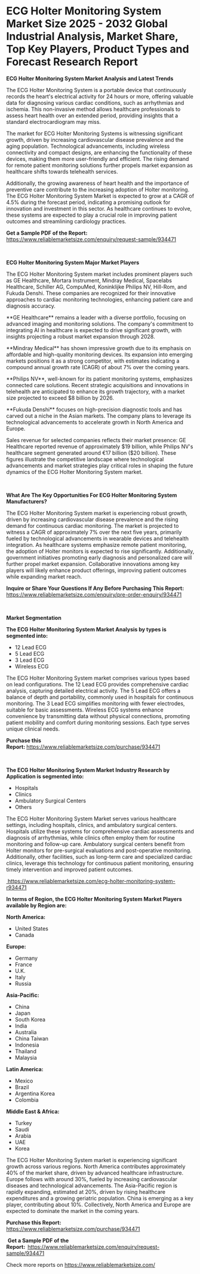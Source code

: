 <p><h1>ECG Holter Monitoring System Market Size 2025 - 2032 Global Industrial Analysis, Market Share, Top Key Players, Product Types and Forecast Research Report</h1></p><p><strong>ECG Holter Monitoring System Market Analysis and Latest Trends</strong></p>
<p><p>The ECG Holter Monitoring System is a portable device that continuously records the heart's electrical activity for 24 hours or more, offering valuable data for diagnosing various cardiac conditions, such as arrhythmias and ischemia. This non-invasive method allows healthcare professionals to assess heart health over an extended period, providing insights that a standard electrocardiogram may miss.</p><p>The market for ECG Holter Monitoring Systems is witnessing significant growth, driven by increasing cardiovascular disease prevalence and the aging population. Technological advancements, including wireless connectivity and compact designs, are enhancing the functionality of these devices, making them more user-friendly and efficient. The rising demand for remote patient monitoring solutions further propels market expansion as healthcare shifts towards telehealth services.</p><p>Additionally, the growing awareness of heart health and the importance of preventive care contribute to the increasing adoption of Holter monitoring. The ECG Holter Monitoring System Market is expected to grow at a CAGR of 4.5% during the forecast period, indicating a promising outlook for innovation and investment in this sector. As healthcare continues to evolve, these systems are expected to play a crucial role in improving patient outcomes and streamlining cardiology practices.</p></p>
<p><strong>Get a Sample PDF of the Report:&nbsp;</strong> <a href="https://www.reliablemarketsize.com/enquiry/request-sample/934471?utm_campaign=2478&utm_medium=2&utm_source=Github&utm_content=ia&utm_term=07032025&utm_id=ecg-holter-monitoring-system">https://www.reliablemarketsize.com/enquiry/request-sample/934471</a></p>
<p>&nbsp;</p>
<p><strong>ECG Holter Monitoring System Major Market Players</strong></p>
<p><p>The ECG Holter Monitoring System market includes prominent players such as GE Healthcare, Mortara Instrument, Mindray Medical, Spacelabs Healthcare, Schiller AG, CompuMed, Koninklijke Philips NV, Hill-Rom, and Fukuda Denshi. These companies are recognized for their innovative approaches to cardiac monitoring technologies, enhancing patient care and diagnosis accuracy.</p><p>**GE Healthcare** remains a leader with a diverse portfolio, focusing on advanced imaging and monitoring solutions. The company's commitment to integrating AI in healthcare is expected to drive significant growth, with insights projecting a robust market expansion through 2028.</p><p>**Mindray Medical** has shown impressive growth due to its emphasis on affordable and high-quality monitoring devices. Its expansion into emerging markets positions it as a strong competitor, with estimates indicating a compound annual growth rate (CAGR) of about 7% over the coming years.</p><p>**Philips NV**, well-known for its patient monitoring systems, emphasizes connected care solutions. Recent strategic acquisitions and innovations in telehealth are anticipated to enhance its growth trajectory, with a market size projected to exceed $8 billion by 2026.</p><p>**Fukuda Denshi** focuses on high-precision diagnostic tools and has carved out a niche in the Asian markets. The company plans to leverage its technological advancements to accelerate growth in North America and Europe.</p><p>Sales revenue for selected companies reflects their market presence: GE Healthcare reported revenue of approximately $19 billion, while Philips NV's healthcare segment generated around €17 billion ($20 billion). These figures illustrate the competitive landscape where technological advancements and market strategies play critical roles in shaping the future dynamics of the ECG Holter Monitoring System market.</p></p>
<p>&nbsp;</p>
<p><strong>What Are The Key Opportunities For ECG Holter Monitoring System Manufacturers?</strong></p>
<p><p>The ECG Holter Monitoring System market is experiencing robust growth, driven by increasing cardiovascular disease prevalence and the rising demand for continuous cardiac monitoring. The market is projected to witness a CAGR of approximately 7% over the next five years, primarily fueled by technological advancements in wearable devices and telehealth integration. As healthcare systems emphasize remote patient monitoring, the adoption of Holter monitors is expected to rise significantly. Additionally, government initiatives promoting early diagnosis and personalized care will further propel market expansion. Collaborative innovations among key players will likely enhance product offerings, improving patient outcomes while expanding market reach.</p></p>
<p><strong>Inquire or Share Your Questions If Any Before Purchasing This Report:</strong> <a href="https://www.reliablemarketsize.com/enquiry/pre-order-enquiry/934471?utm_campaign=2478&utm_medium=2&utm_source=Github&utm_content=ia&utm_term=07032025&utm_id=ecg-holter-monitoring-system">https://www.reliablemarketsize.com/enquiry/pre-order-enquiry/934471</a></p>
<p>&nbsp;</p>
<p><strong>Market Segmentation</strong></p>
<p><strong>The ECG Holter Monitoring System Market Analysis by types is segmented into:</strong></p>
<p><ul><li>12 Lead ECG</li><li>5 Lead ECG</li><li>3 Lead ECG</li><li>Wireless ECG</li></ul></p>
<p><p>The ECG Holter Monitoring System market comprises various types based on lead configurations. The 12 Lead ECG provides comprehensive cardiac analysis, capturing detailed electrical activity. The 5 Lead ECG offers a balance of depth and portability, commonly used in hospitals for continuous monitoring. The 3 Lead ECG simplifies monitoring with fewer electrodes, suitable for basic assessments. Wireless ECG systems enhance convenience by transmitting data without physical connections, promoting patient mobility and comfort during monitoring sessions. Each type serves unique clinical needs.</p></p>
<p><strong>Purchase this Report:&nbsp;</strong><a href="https://www.reliablemarketsize.com/purchase/934471?utm_campaign=2478&utm_medium=2&utm_source=Github&utm_content=ia&utm_term=07032025&utm_id=ecg-holter-monitoring-system">https://www.reliablemarketsize.com/purchase/934471</a></p>
<p>&nbsp;</p>
<p><strong>The ECG Holter Monitoring System Market Industry Research by Application is segmented into:</strong></p>
<p><ul><li>Hospitals</li><li>Clinics</li><li>Ambulatory Surgical Centers</li><li>Others</li></ul></p>
<p><p>The ECG Holter Monitoring System Market serves various healthcare settings, including hospitals, clinics, and ambulatory surgical centers. Hospitals utilize these systems for comprehensive cardiac assessments and diagnosis of arrhythmias, while clinics often employ them for routine monitoring and follow-up care. Ambulatory surgical centers benefit from Holter monitors for pre-surgical evaluations and post-operative monitoring. Additionally, other facilities, such as long-term care and specialized cardiac clinics, leverage this technology for continuous patient monitoring, ensuring timely intervention and improved patient outcomes.</p></p>
<p><a href="https://www.reliablemarketsize.com/ecg-holter-monitoring-system-r934471?utm_campaign=2478&utm_medium=2&utm_source=Github&utm_content=ia&utm_term=07032025&utm_id=ecg-holter-monitoring-system">&nbsp;https://www.reliablemarketsize.com/ecg-holter-monitoring-system-r934471</a></p>
<p><strong>In terms of Region, the ECG Holter Monitoring System Market Players available by Region are:</strong></p>
<p>
    <p> <strong> North America: </strong>
        <ul>
            <li>United States</li>
            <li>Canada</li>
        </ul>
        </p> 
    <p> <strong> Europe: </strong>
        <ul>
            <li>Germany</li>
            <li>France</li>
            <li>U.K.</li>
            <li>Italy</li>
            <li>Russia</li>
        </ul>
        </p> 
    <p> <strong> Asia-Pacific: </strong>
        <ul>
            <li>China</li>
            <li>Japan</li>
            <li>South Korea</li>
            <li>India</li>
            <li>Australia</li>
            <li>China Taiwan</li>
            <li>Indonesia</li>
            <li>Thailand</li>
            <li>Malaysia</li>
        </ul>
        </p> 
    <p> <strong> Latin America: </strong>
        <ul>
            <li>Mexico</li>
            <li>Brazil</li>
            <li>Argentina Korea</li>
            <li>Colombia</li>
        </ul>
        </p> 
    <p> <strong> Middle East & Africa: </strong>
        <ul>
            <li>Turkey</li>
            <li>Saudi</li>
            <li>Arabia</li>
            <li>UAE</li>
            <li>Korea</li>
        </ul>
    </p>
    </p>
<p><p>The ECG Holter Monitoring System market is experiencing significant growth across various regions. North America contributes approximately 40% of the market share, driven by advanced healthcare infrastructure. Europe follows with around 30%, fueled by increasing cardiovascular diseases and technological advancements. The Asia-Pacific region is rapidly expanding, estimated at 20%, driven by rising healthcare expenditures and a growing geriatric population. China is emerging as a key player, contributing about 10%. Collectively, North America and Europe are expected to dominate the market in the coming years.</p></p>
<p><strong>Purchase this Report: </strong><a href="https://www.reliablemarketsize.com/purchase/934471?utm_campaign=2478&utm_medium=2&utm_source=Github&utm_content=ia&utm_term=07032025&utm_id=ecg-holter-monitoring-system">https://www.reliablemarketsize.com/purchase/934471</a></p>
<p>&nbsp;<strong>Get a Sample PDF of the Report:&nbsp;&nbsp;</strong><a href="https://www.reliablemarketsize.com/enquiry/request-sample/934471?utm_campaign=2478&utm_medium=2&utm_source=Github&utm_content=ia&utm_term=07032025&utm_id=ecg-holter-monitoring-system">https://www.reliablemarketsize.com/enquiry/request-sample/934471</a></p>
<p><strong></strong></p>
<p>Check more reports on <a href="https://www.reliablemarketsize.com/?utm_campaign=2478&utm_medium=2&utm_source=Github&utm_content=ia&utm_term=07032025&utm_id=ecg-holter-monitoring-system">https://www.reliablemarketsize.com/</a></p>